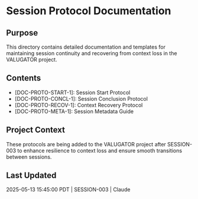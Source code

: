 # Session Protocol Documentation

## Purpose
This directory contains detailed documentation and templates for maintaining session continuity and recovering from context loss in the VALUGATOR project.

## Contents
- [DOC-PROTO-START-1]: Session Start Protocol
- [DOC-PROTO-CONCL-1]: Session Conclusion Protocol
- [DOC-PROTO-RECOV-1]: Context Recovery Protocol
- [DOC-PROTO-META-1]: Session Metadata Guide

## Project Context
These protocols are being added to the VALUGATOR project after SESSION-003 to enhance resilience to context loss and ensure smooth transitions between sessions.

## Last Updated
2025-05-13 15:45:00 PDT | SESSION-003 | Claude